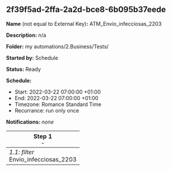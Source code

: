 ## 2f39f5ad-2ffa-2a2d-bce8-6b095b37eede

**Name** (not equal to External Key)**:** ATM_Envio_infecciosas_2203

**Description:** n/a

**Folder:** my automations/2.Business/Tests/

**Started by:** Schedule

**Status:** Ready

**Schedule:**

* Start: 2022-03-22 07:00:00 +01:00
* End: 2022-03-22 07:00:00 +01:00
* Timezone: Romance Standard Time
* Recurrance: run only once

**Notifications:** _none_


| Step 1<br>_<small>-</small>_ |
| --- |
| _1.1: filter_<br>Envio_infecciosas_2203 |
